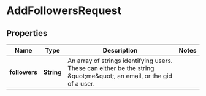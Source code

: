

# AddFollowersRequest


## Properties

| Name | Type | Description | Notes |
|------------ | ------------- | ------------- | -------------|
|**followers** | **String** | An array of strings identifying users. These can either be the string \&quot;me\&quot;, an email, or the gid of a user. |  |



